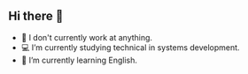 ## Hi there 👋

- 🪪 I don't currently work at anything.
- 💻 I’m currently studying technical in systems development.
- 🌱 I’m currently learning English. 
